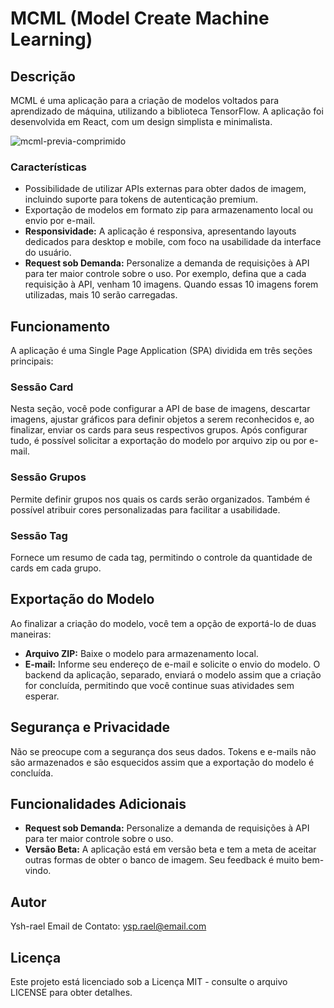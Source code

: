 # MCML (Model Create Machine Learning)

## Descrição
MCML é uma aplicação para a criação de modelos voltados para aprendizado de máquina, utilizando a biblioteca TensorFlow. A aplicação foi desenvolvida em React, com um design simplista e minimalista.

![mcml-previa-comprimido](https://github.com/ysh-rael/MCML/assets/79410863/e991f7d5-fe57-4d03-8f43-7260400873bf)


### Características
- Possibilidade de utilizar APIs externas para obter dados de imagem, incluindo suporte para tokens de autenticação premium.
- Exportação de modelos em formato zip para armazenamento local ou envio por e-mail.
- **Responsividade:** A aplicação é responsiva, apresentando layouts dedicados para desktop e mobile, com foco na usabilidade da interface do usuário.
- **Request sob Demanda:** Personalize a demanda de requisições à API para ter maior controle sobre o uso. Por exemplo, defina que a cada requisição à API, venham 10 imagens. Quando essas 10 imagens forem utilizadas, mais 10 serão carregadas.

## Funcionamento

A aplicação é uma Single Page Application (SPA) dividida em três seções principais:

### Sessão Card
Nesta seção, você pode configurar a API de base de imagens, descartar imagens, ajustar gráficos para definir objetos a serem reconhecidos e, ao finalizar, enviar os cards para seus respectivos grupos. Após configurar tudo, é possível solicitar a exportação do modelo por arquivo zip ou por e-mail.

### Sessão Grupos
Permite definir grupos nos quais os cards serão organizados. Também é possível atribuir cores personalizadas para facilitar a usabilidade.

### Sessão Tag
Fornece um resumo de cada tag, permitindo o controle da quantidade de cards em cada grupo.

## Exportação do Modelo

Ao finalizar a criação do modelo, você tem a opção de exportá-lo de duas maneiras:
- **Arquivo ZIP:** Baixe o modelo para armazenamento local.
- **E-mail:** Informe seu endereço de e-mail e solicite o envio do modelo. O backend da aplicação, separado, enviará o modelo assim que a criação for concluída, permitindo que você continue suas atividades sem esperar.

## Segurança e Privacidade

Não se preocupe com a segurança dos seus dados. Tokens e e-mails não são armazenados e são esquecidos assim que a exportação do modelo é concluída.

## Funcionalidades Adicionais

- **Request sob Demanda:** Personalize a demanda de requisições à API para ter maior controle sobre o uso.
- **Versão Beta:** A aplicação está em versão beta e tem a meta de aceitar outras formas de obter o banco de imagem. Seu feedback é muito bem-vindo.

## Autor
Ysh-rael
Email de Contato: ysp.rael@email.com

## Licença
Este projeto está licenciado sob a Licença MIT - consulte o arquivo LICENSE para obter detalhes.


